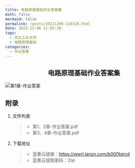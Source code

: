 ```yaml
---
title: 电路原理基础作业答案集
math: false
mermaid: false
permalink: /posts/20221206-110328.html
date: 2022-12-06 11:03:28
tags:
  - 河北工业大学
  - 电路原理基础
categories:
  - 作业答案
---
```

## <center>电路原理基础作业答案集</center>

<!-- more -->

![第1章-作业答案](https://s21.ax1x.com/2025/04/06/pEcAKv6.png)

## 附录
1. 文件列表
    > * 第1、2章-作业答案.pdf
    > * 第3、4章-作业答案.pdf

2. 下载地址
    > * 蓝奏云链接：https://wwrl.lanzn.com/b00l1tqrcd  
    > * 蓝奏云提取密码：2lal  